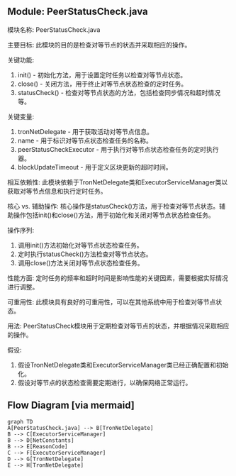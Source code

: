 ## Module: PeerStatusCheck.java
模块名称: PeerStatusCheck.java

主要目标: 此模块的目的是检查对等节点的状态并采取相应的操作。

关键功能: 
1. init() - 初始化方法，用于设置定时任务以检查对等节点状态。
2. close() - 关闭方法，用于终止对等节点状态检查的定时任务。
3. statusCheck() - 检查对等节点状态的方法，包括检查同步情况和超时情况等。

关键变量:
1. tronNetDelegate - 用于获取活动对等节点信息。
2. name - 用于标识对等节点状态检查任务的名称。
3. peerStatusCheckExecutor - 用于执行对等节点状态检查任务的定时执行器。
4. blockUpdateTimeout - 用于定义区块更新的超时时间。

相互依赖性: 
此模块依赖于TronNetDelegate类和ExecutorServiceManager类以获取对等节点信息和执行定时任务。

核心 vs. 辅助操作: 
核心操作是statusCheck()方法，用于检查对等节点状态。辅助操作包括init()和close()方法，用于初始化和关闭对等节点状态检查任务。

操作序列: 
1. 调用init()方法初始化对等节点状态检查任务。
2. 定时执行statusCheck()方法检查对等节点状态。
3. 调用close()方法关闭对等节点状态检查任务。

性能方面: 
定时任务的频率和超时时间是影响性能的关键因素，需要根据实际情况进行调整。

可重用性: 
此模块具有良好的可重用性，可以在其他系统中用于检查对等节点状态。

用法: 
PeerStatusCheck模块用于定期检查对等节点的状态，并根据情况采取相应的操作。

假设: 
1. 假设TronNetDelegate类和ExecutorServiceManager类已经正确配置和初始化。
2. 假设对等节点的状态检查需要定期进行，以确保网络正常运行。
## Flow Diagram [via mermaid]
```mermaid
graph TD
A[PeerStatusCheck.java] --> B[TronNetDelegate]
B --> C[ExecutorServiceManager]
B --> D[NetConstants]
B --> E[ReasonCode]
C --> F[ExecutorServiceManager]
D --> G[TronNetDelegate]
E --> H[TronNetDelegate]
```
